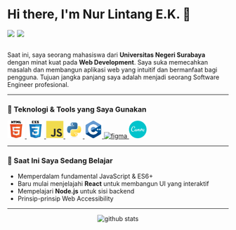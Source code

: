 # Hi there, I'm Nur Lintang E.K. 👋

<a href="https://www.linkedin.com/in/nur-lintang-ekasari-515a81238/" style="margin-right: 8px;">
<picture>
<source media="(prefers-color-scheme: dark)" srcset="https://cdn.jsdelivr.net/npm/simple-icons@v3/icons/linkedin.svg?&fill=white">
<source media="(prefers-color-scheme: light)" srcset="https://cdn.jsdelivr.net/npm/simple-icons@v3/icons/linkedin.svg?&fill=0A66C2">
<img align="left" width="22px" src="https://cdn.jsdelivr.net/npm/simple-icons@v3/icons/linkedin.svg?&fill=0A66C2">
</picture>
</a>
<a href="mailto:nurlintang.ek@gmail.com">
<picture>
<source media="(prefers-color-scheme: dark)" srcset="https://cdn.jsdelivr.net/npm/simple-icons@v3/icons/gmail.svg?&fill=white">
<source media="(prefers-color-scheme: light)" srcset="https://cdn.jsdelivr.net/npm/simple-icons@v3/icons/gmail.svg?&fill=EA4335">
<img align="left" width="22px" src="https://cdn.jsdelivr.net/npm/simple-icons@v3/icons/gmail.svg?&fill=EA4335">
</picture>
</a>

<br />
<br />

Saat ini, saya seorang mahasiswa dari **Universitas Negeri Surabaya** dengan minat kuat pada **Web Development**. Saya suka memecahkan masalah dan membangun aplikasi web yang intuitif dan bermanfaat bagi pengguna. Tujuan jangka panjang saya adalah menjadi seorang Software Engineer profesional.

---

### 🔧 Teknologi & Tools yang Saya Gunakan

<p align="left">
  <a href="https://www.w3.org/html/" target="_blank"> 
    <img src="https://raw.githubusercontent.com/devicons/devicon/master/icons/html5/html5-original-wordmark.svg" alt="html5" width="40" height="40"/> 
  </a>
  <a href="https://www.w3schools.com/css/" target="_blank"> 
    <img src="https://raw.githubusercontent.com/devicons/devicon/master/icons/css3/css3-original-wordmark.svg" alt="css3" width="40" height="40"/> 
  </a>
  <a href="https://developer.mozilla.org/en-US/docs/Web/JavaScript" target="_blank"> 
    <img src="https://raw.githubusercontent.com/devicons/devicon/master/icons/javascript/javascript-original.svg" alt="javascript" width="40" height="40"/> 
  </a>
  <a href="https://www.python.org" target="_blank"> 
    <img src="https://raw.githubusercontent.com/devicons/devicon/master/icons/python/python-original.svg" alt="python" width="40" height="40"/> 
  </a> 
  <a href="https://www.cplusplus.com/" target="_blank"> 
    <img src="https://raw.githubusercontent.com/devicons/devicon/master/icons/cplusplus/cplusplus-original.svg" alt="cplusplus" width="40" height="40"/> 
  </a> 
  <a href="https://www.figma.com/" target="_blank"> 
    <img src="https://www.vectorlogo.zone/logos/figma/figma-icon.svg" alt="figma" width="40" height="40"/> 
  </a>
  <a href="https://www.canva.com/" target="_blank"> 
    <img src="https://raw.githubusercontent.com/devicons/devicon/master/icons/canva/canva-original.svg" alt="canva" width="40" height="40"/> 
  </a> 
</p>

---

### 🌱 Saat Ini Saya Sedang Belajar

- Memperdalam fundamental JavaScript & ES6+
- Baru mulai menjelajahi **React** untuk membangun UI yang interaktif
- Mempelajari **Node.js** untuk sisi backend
- Prinsip-prinsip Web Accessibility

---

<p align="center">
  <img src="https://github-readme-stats.vercel.app/api?username=kein20&show_icons=true&theme=radical" alt="github stats" />
</p>
